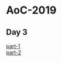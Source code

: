 # AoC-2019

## Day 3
[part-1](https://github.com/JohnAyling1979/AoC-2019/blob/day-3/part-1.js)  
[part-2](https://github.com/JohnAyling1979/AoC-2019/blob/day-3/part-2.js)  